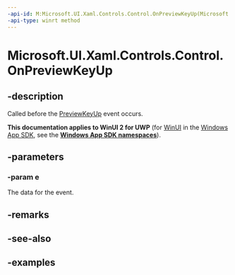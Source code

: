```yaml
---
-api-id: M:Microsoft.UI.Xaml.Controls.Control.OnPreviewKeyUp(Microsoft.UI.Xaml.Input.KeyRoutedEventArgs)
-api-type: winrt method
---
```


<!-- Method syntax.
virtual protected void Control.OnPreviewKeyUp(KeyRoutedEventArgs e)
-->

# Microsoft.UI.Xaml.Controls.Control.OnPreviewKeyUp

## -description

Called before the [PreviewKeyUp](../microsoft.ui.xaml/uielement_previewkeyup.md) event occurs.

**This documentation applies to WinUI 2 for UWP** (for [WinUI](/windows/apps/winui/winui3/) in the [Windows App SDK](/windows/apps/windows-app-sdk/), see the **[Windows App SDK namespaces](/windows/windows-app-sdk/api/winrt/)**).

## -parameters
### -param e

The data for the event.

## -remarks

## -see-also

## -examples

